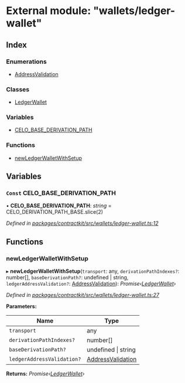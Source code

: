 # External module: "wallets/ledger-wallet"

## Index

### Enumerations

* [AddressValidation](../enums/_wallets_ledger_wallet_.addressvalidation.md)

### Classes

* [LedgerWallet](../classes/_wallets_ledger_wallet_.ledgerwallet.md)

### Variables

* [CELO_BASE_DERIVATION_PATH](_wallets_ledger_wallet_.md#const-celo_base_derivation_path)

### Functions

* [newLedgerWalletWithSetup](_wallets_ledger_wallet_.md#newledgerwalletwithsetup)

## Variables

### `Const` CELO_BASE_DERIVATION_PATH

• **CELO_BASE_DERIVATION_PATH**: *string* = CELO_DERIVATION_PATH_BASE.slice(2)

*Defined in [packages/contractkit/src/wallets/ledger-wallet.ts:12](https://github.com/celo-org/celo-monorepo/blob/master/packages/contractkit/src/wallets/ledger-wallet.ts#L12)*

## Functions

###  newLedgerWalletWithSetup

▸ **newLedgerWalletWithSetup**(`transport`: any, `derivationPathIndexes?`: number[], `baseDerivationPath?`: undefined | string, `ledgerAddressValidation?`: [AddressValidation](../enums/_wallets_ledger_wallet_.addressvalidation.md)): *Promise‹[LedgerWallet](../classes/_wallets_ledger_wallet_.ledgerwallet.md)›*

*Defined in [packages/contractkit/src/wallets/ledger-wallet.ts:27](https://github.com/celo-org/celo-monorepo/blob/master/packages/contractkit/src/wallets/ledger-wallet.ts#L27)*

**Parameters:**

Name | Type |
------ | ------ |
`transport` | any |
`derivationPathIndexes?` | number[] |
`baseDerivationPath?` | undefined &#124; string |
`ledgerAddressValidation?` | [AddressValidation](../enums/_wallets_ledger_wallet_.addressvalidation.md) |

**Returns:** *Promise‹[LedgerWallet](../classes/_wallets_ledger_wallet_.ledgerwallet.md)›*
